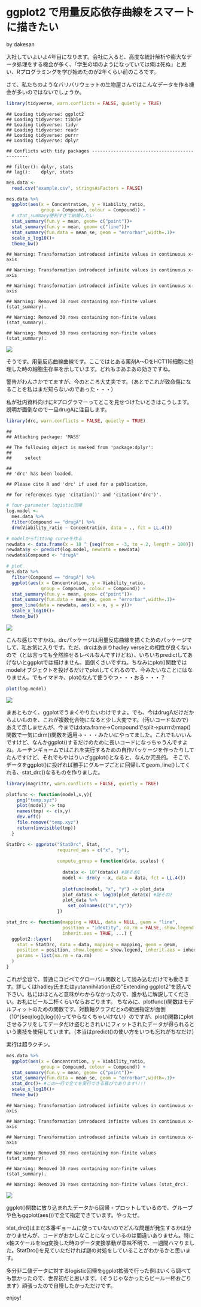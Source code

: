 ggplot2 で用量反応依存曲線をスマートに描きたい
================
by dakesan

入社していよいよ4年目になります。会社に入ると、高度な統計解析や膨大なデータ処理をする機会が多く、「学生の頃のようになっていては俺は死ぬ」と思い、Rプログラミングを学び始めたのが2年くらい前のころです。

さて、私たちのようなバリバリウェットの生物屋さんではこんなデータを作る機会が多いのではないでしょうか。

``` r
library(tidyverse, warn.conflicts = FALSE, quietly = TRUE)
```

    ## Loading tidyverse: ggplot2
    ## Loading tidyverse: tibble
    ## Loading tidyverse: tidyr
    ## Loading tidyverse: readr
    ## Loading tidyverse: purrr
    ## Loading tidyverse: dplyr

    ## Conflicts with tidy packages ----------------------------------------------

    ## filter(): dplyr, stats
    ## lag():    dplyr, stats

``` r
mes.data <- 
  read.csv("example.csv", stringsAsFactors = FALSE) 

mes.data %>% 
  ggplot(aes(x = Concentration, y = Viability_ratio, 
             group = Compound, colour = Compound)) +
  # stat_summary便利すぎて結婚したい
  stat_summary(fun.y = mean, geom= c("point"))+
  stat_summary(fun.y = mean, geom= c("line"))+
  stat_summary(fun.data = mean_se, geom = "errorbar",width=.1)+
  scale_x_log10()+
  theme_bw()
```

    ## Warning: Transformation introduced infinite values in continuous x-axis

    ## Warning: Transformation introduced infinite values in continuous x-axis

    ## Warning: Transformation introduced infinite values in continuous x-axis

    ## Warning: Removed 30 rows containing non-finite values (stat_summary).

    ## Warning: Removed 30 rows containing non-finite values (stat_summary).

    ## Warning: Removed 30 rows containing non-finite values (stat_summary).

![](vignette_files/figure-markdown_github/unnamed-chunk-1-1.png)

そうです。用量反応曲線曲線です。ここではとある薬剤A～DをHCT116細胞に処理した時の細胞生存率を示しています。どれもまあまあの効きですね。

警告がわんさかでてますが、今のところ大丈夫です。（あとでこれが致命傷になることを私はまだ知らないのであった・・・）

私が社内資料向けにRプログラマーってとこを見せつけたいときはこうします。説明が面倒なので一旦drugAに注目します。

``` r
library(drc, warn.conflicts = FALSE, quietly = TRUE)
```

    ## 
    ## Attaching package: 'MASS'

    ## The following object is masked from 'package:dplyr':
    ## 
    ##     select

    ## 
    ## 'drc' has been loaded.

    ## Please cite R and 'drc' if used for a publication,

    ## for references type 'citation()' and 'citation('drc')'.

``` r
# four-parameter logistic回帰
log.model <- 
  mes.data %>% 
  filter(Compound == "drugA") %>% 
  drm(Viability_ratio ~ Concentration, data = ., fct = LL.4())

# modelからfitting curveを作る
newdata <- data.frame(x = 10 ^ {seq(from = -3, to = 2, length = 100)})
newdata$y <- predict(log.model, newdata = newdata)
newdata$Compound <- "drugA"

# plot
mes.data %>% 
  filter(Compound == "drugA") %>% 
  ggplot(aes(x = Concentration, y = Viability_ratio, 
             group = Compound, colour = Compound)) +
  stat_summary(fun.y = mean, geom= c("point"))+
  stat_summary(fun.data = mean_se, geom = "errorbar",width=.1)+
  geom_line(data = newdata, aes(x = x, y = y))+
  scale_x_log10()+
  theme_bw()
```

![](vignette_files/figure-markdown_github/unnamed-chunk-2-1.png)

こんな感じですかね。drcパッケージは用量反応曲線を描くためのパッケージでして、私お気に入りです。ただ、drcはあまりhadley verseとの相性が良くないので（とは言っても全然許せるレベルなんですけどね）、いちいちpredictしてあげないとggplotでは描けません。面倒くさいですね。ちなみにplot()関数ではmodelオブジェクトを投げるだけでplotしてくれるので、今みたいなことにはなりません。でもイマドキ、plot()なんて使うやつ・・・おる・・・？

``` r
plot(log.model)
```

![](vignette_files/figure-markdown_github/unnamed-chunk-3-1.png)

まあともかく、ggplotでうまくやりたいわけですよ。でも、今はdrugAだけだからよいものを、これが複数化合物になると少し大変です。（汚いコードなので）あえて示しませんが、今まではdata.frame→Compoundでsplit→purrrのmap()関数で一気にdrm()関数を適用→・・・みたいにやってました。これでもいいんですけど、なんかggplot()するだけのために長いコードになっちゃうんですよね。ルーチンギョームではこれを実行するための自作パッケージを作ったりしてたんですけど、それでもやはりいざggplot()となると、なんか冗長的。
そこで、データをggplot()に投げれば勝手にグループごとに回帰してgeom\_line()してくれる、stat\_drc()なるものを作りました。

``` r
library(magrittr, warn.conflicts = FALSE, quietly = TRUE)

plotfunc <- function(model,x,y){
    png("temp.xyz")
    plot(model) -> tmp
    names(tmp) <- c(x,y)
    dev.off()
    file.remove("temp.xyz")
    return(invisible(tmp))
  }

StatDrc <- ggproto("StatDrc", Stat,
                   required_aes = c("x", "y"),
                   
                   compute_group = function(data, scales) {
                     
                     data$x <- 10^(data$x) #謎その1
                     model <- drm(y ~ x, data = data, fct = LL.4())
                     
                     plotfunc(model, "x", "y") -> plot_data
                     plot_data$x <- log10(plot_data$x) #謎その2
                     plot_data %>% 
                       set_colnames(c("x","y"))
                   })

stat_drc <- function(mapping = NULL, data = NULL, geom = "line",
                     position = "identity", na.rm = FALSE, show.legend = NA,
                     inherit.aes = TRUE, ...) {
  ggplot2::layer(
    stat = StatDrc, data = data, mapping = mapping, geom = geom,
    position = position, show.legend = show.legend, inherit.aes = inherit.aes,
    params = list(na.rm = na.rm)
  )
}
```

これが全容で、普通にコピペでグローバル関数として読み込むだけでも動きます。詳しくはhadley氏またはyutannihilation氏の"Extending ggplot2"を読んで下さい。私にはほとんど意味がわからなかったので、誰か私に解説してください。お礼にビール二杯くらいならおごります。
ちなみに、plotfunc()関数はモデルフィットのための関数です。対数軸グラフだとxの範囲指定が面倒（10^{seq(log(),log())}ってやらなくちゃいけない）のですが、plot()関数にplotさせるフリをしてデータだけ盗むときれいにフィットされたデータが得られるという裏技を使用しています。（本当はpredict()の使い方をいつも忘れがちなだけ）

実行は超ラクチン。

``` r
mes.data %>% 
  ggplot(aes(x = Concentration, y = Viability_ratio, 
             group = Compound, colour = Compound)) +
  stat_summary(fun.y = mean, geom= c("point"))+
  stat_summary(fun.data = mean_se, geom = "errorbar",width=.1)+
  stat_drc()+ #この一行で全てを実行できる喜びであります!!!!
  scale_x_log10()+
  theme_bw()
```

    ## Warning: Transformation introduced infinite values in continuous x-axis

    ## Warning: Transformation introduced infinite values in continuous x-axis

    ## Warning: Transformation introduced infinite values in continuous x-axis

    ## Warning: Removed 30 rows containing non-finite values (stat_summary).

    ## Warning: Removed 30 rows containing non-finite values (stat_summary).

    ## Warning: Removed 30 rows containing non-finite values (stat_drc).

![](vignette_files/figure-markdown_github/unnamed-chunk-5-1.png)

ggplot()関数に放り込まれたデータから回帰・プロットしているので、グループや色もggplot(aes())で全て指定できています。やったぜ。

stat\_drc()はまだ本番ギョームに使っていないのでどんな問題が発生するかは分かりませんが、コードがおかしなことになっているのは間違いありません。特にx軸スケールをlog変換した時のデータ変換挙動が意味不明で、一週間ハマりました。StatDrc()を見ていただければ謎の対処をしていることがわかるかと思います。

多分非二値データに対するlogistic回帰をggplot拡張で行った例はいくら調べても無かったので、世界初だと思います。（そうじゃなかったらビール一杯おごります）頑張ったので自慢したかっただけです。

enjoy!
